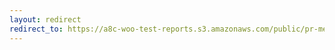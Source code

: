 ```yaml
---
layout: redirect
redirect_to: https://a8c-woo-test-reports.s3.amazonaws.com/public/pr-merge/41100/api/index.html
---
```


